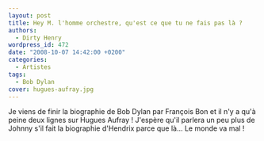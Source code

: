 ```yaml
---
layout: post
title: Hey M. l'homme orchestre, qu'est ce que tu ne fais pas là ?
authors:
  - Dirty Henry
wordpress_id: 472
date: "2008-10-07 14:42:00 +0200"
categories:
  - Artistes
tags:
  - Bob Dylan
cover: hugues-aufray.jpg
---
```


Je viens de finir la biographie de Bob Dylan par François Bon et il n'y a qu'à
peine deux lignes sur Hugues Aufray ! J'espère qu'il parlera un peu plus de
Johnny s'il fait la biographie d'Hendrix parce que là… Le monde va mal !
